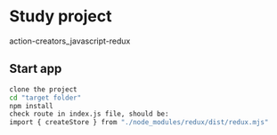 # Study project
action-creators_javascript-redux

## Start app
```bash
clone the project
cd "target folder"
npm install
check route in index.js file, should be:
import { createStore } from "./node_modules/redux/dist/redux.mjs"
```
